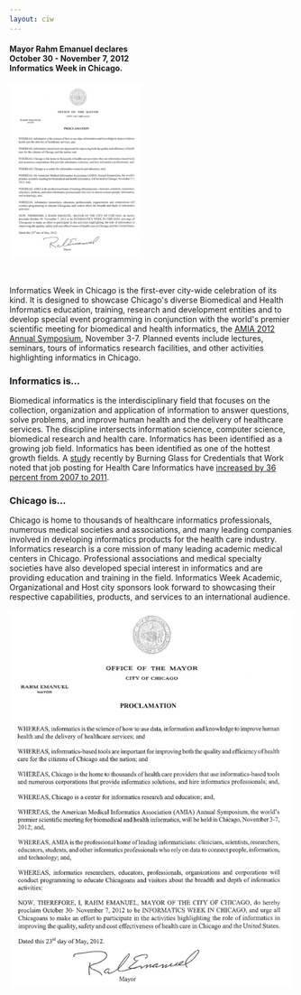 ```yaml
---
layout: ciw
---
```


<h4 class='declared'>
Mayor Rahm Emanuel declares
<br />
October 30 - November 7, 2012
<br />
<b>Informatics Week in Chicago.</b>
</h4>
<p class='proclamation'><img alt="PROCLAMATION" rel="#proclamation" src="./images/proclamation-sm.png"/></p>
<br class='clearleft' />

Informatics Week in Chicago is the first-ever city-wide celebration of its kind.  It is designed to showcase Chicago's diverse Biomedical and Health Informatics education, training, research and development entities and to develop special event programming in conjunction with the world's premier scientific meeting for biomedical and health informatics, the [AMIA 2012 Annual Symposium](http://www.amia.org/amia2012), November 3-7.  Planned events include lectures, seminars, tours of informatics research facilities, and other activities highlighting informatics in Chicago.

### Informatics is&#8230;

Biomedical informatics is the interdisciplinary field that focuses on the collection, organization and application of information to answer questions, solve problems, and improve human health and the delivery of healthcare services.   The discipline intersects information science, computer science, biomedical research and health care. Informatics has been identified as a growing job field. Informatics has been identified as one of the hottest growth fields. A [study](http://www.jff.org/publications/education/growing-jobs-sector-health-informatics/1432) recently by Burning Glass for Credentials that Work noted that job posting for Health Care Informatics have [increased by 36 percent from 2007 to 2011](http://www.cmio.net/index.php?option=com_articles&view=article&id=34222).

### Chicago is&#8230;

Chicago is home to thousands of healthcare informatics professionals, numerous medical societies and associations, and many leading companies involved in developing informatics products for the health care industry.   Informatics research is a core mission of many leading academic medical centers in Chicago.  Professional associations and medical specialty societies have also developed special interest in informatics and are providing education and training in the field.   Informatics Week Academic, Organizational and Host city sponsors look forward to showcasing their respective capabilities, products, and services to an international audience.

<div id='proclamation'>
  <div class='close'></div>
  <img alt="PROCLAMATION
    WHEREAS, informatics is the science of how to use data, information and knowledge to improve human health and the delivery of healthcare services; and
    WHEREAS, informatics-based tools are important for improving both the quality and efficiency of health care for the citizens of Chicago and the nation; and
    WHEREAS,Chicago is the home to thousands of health care providers that use informatics-based tools and numerous corporations that provide informatics solutions, and hire informatics professionals; and,
    WHEREAS, Chicago is a center for informatics research and education; and
    WHEREAS, the American Medical Informatics Association (AMIA) Annual Symposium, the world's premier scientific meeting for biomedical and health informatics, will be held in Chicago, November 3-7, 2012; and,
    WHEREAS, AMIA is the processional home of leading informaticians: clinicians, scientists, researchers, educators, students, and other informatics professionals who rely on data to connect people, information, and technology; and,
    WHEREAS, informatics researchers, educators, professionals, organizations, and corporations will conduct programming to educate Chicagoans and visitors about the breadth and depth of informatics activities:
    NOW, THEREFORE, I RAHM EMANUEL, MAYOR OF THE CITY OF CHICAGO, do hereby proclaim October 30- November 7, 2012 to be INFORMATICS WEEK IN CHICAGO, and urge all Chicagoans to make an effort to participate in the activities highlighting the role of informatics in improving the quality, safety and cost effectiveness of health care in Chicago and the United States.
    Dated this 23rd day of May, 2012.
    Rahm Emanuel
    Mayor" src="./images/proclamation.png"/>
</div>